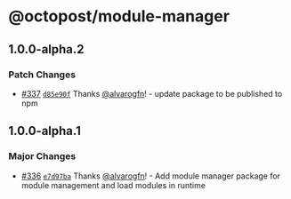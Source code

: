 # @octopost/module-manager

## 1.0.0-alpha.2

### Patch Changes

- [#337](https://github.com/devhatt/octopost/pull/337) [`d85e90f`](https://github.com/devhatt/octopost/commit/d85e90facd5cf145bc8cbe4fe3e61b74d2ac0a23) Thanks [@alvarogfn](https://github.com/alvarogfn)! - update package to be published to npm

## 1.0.0-alpha.1

### Major Changes

- [#336](https://github.com/devhatt/octopost/pull/336) [`e7d97ba`](https://github.com/devhatt/octopost/commit/e7d97ba6a30cbd82135cbf7c174f892df6a77dd8) Thanks [@alvarogfn](https://github.com/alvarogfn)! - Add module manager package for module management and load modules in runtime
